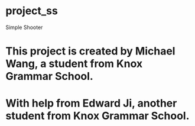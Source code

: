 # project_ss
Simple Shooter
# This project is created by Michael Wang, a student from Knox Grammar School.
# With help from Edward Ji, another student from Knox Grammar School.
